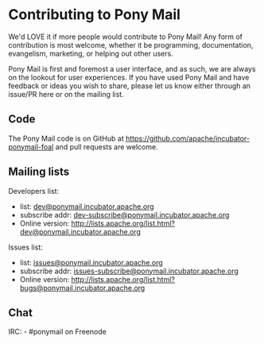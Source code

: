 
# Contributing to Pony Mail #
We'd LOVE it if more people would contribute to Pony Mail!
Any form of contribution is most welcome, whether it be programming,
documentation, evangelism, marketing, or helping out other users.

Pony Mail is first and foremost a user interface, and as such, we
are always on the lookout for user experiences. If you have used 
Pony Mail and have feedback or ideas you wish to share, please let
us know either through an issue/PR here or on the mailing list.

## Code ##

The Pony Mail code is on GitHub at https://github.com/apache/incubator-ponymail-foal
and pull requests are welcome.

## Mailing lists ##

Developers list:
 - list: dev@ponymail.incubator.apache.org
 - subscribe addr: dev-subscribe@ponymail.incubator.apache.org
 - Online version: http://lists.apache.org/list.html?dev@ponymail.incubator.apache.org
    
Issues list:
 - list: issues@ponymail.incubator.apache.org
 - subscribe addr: issues-subscribe@ponymail.incubator.apache.org
 - Online version: http://lists.apache.org/list.html?bugs@ponymail.incubator.apache.org

## Chat ##
    
IRC:
    - #ponymail on Freenode
    

